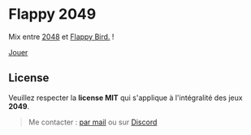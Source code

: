 # Flappy 2049
Mix entre [2048](http://gabrielecirulli.github.io/2048/) et [Flappy Bird.](http://en.wikipedia.org/wiki/Flappy_Bird) !

[Jouer](http://hczhcz.github.io/Flappy-2048/)

## License

Veuillez respecter la **license MIT** qui s'applique à l'intégralité des jeux **2049**.

> Me contacter : [par mail](mailto:elig-45@outlook.fr?subject=Contact%20-%202049&body=) ou sur [Discord](https://discordapp.com/invite/4ADMEaw)
